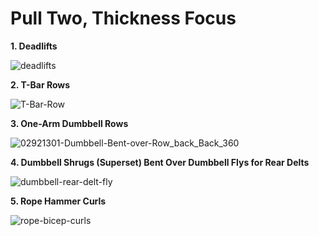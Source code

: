# Pull Two, Thickness Focus

**1. Deadlifts**


![deadlifts](https://github.com/articulativeman/articulativeman.github.io/assets/139848332/af6fde68-53b5-4926-b7de-e1a32164798e)




**2. T-Bar Rows**


![T-Bar-Row](https://github.com/articulativeman/articulativeman.github.io/assets/139848332/98e57288-1ecd-485a-8a24-f52555884102)



**3. One-Arm Dumbbell Rows**


![02921301-Dumbbell-Bent-over-Row_back_Back_360](https://github.com/articulativeman/articulativeman.github.io/assets/139848332/13ae9c78-e3dd-44b3-9efc-df03599b8d27)




**4. Dumbbell Shrugs (Superset) Bent Over Dumbbell Flys for Rear Delts**


![dumbbell-rear-delt-fly](https://github.com/articulativeman/articulativeman.github.io/assets/139848332/9ed2dc59-0f79-46cc-922a-37f28888e988)





**5. Rope Hammer Curls**



![rope-bicep-curls](https://github.com/articulativeman/articulativeman.github.io/assets/139848332/f73c6e04-54f9-4be4-acec-c2f77399ad96)
